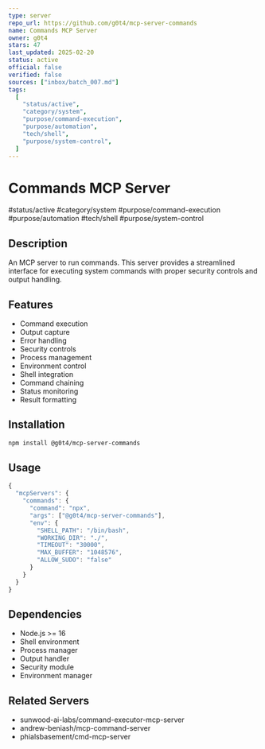 ```yaml
---
type: server
repo_url: https://github.com/g0t4/mcp-server-commands
name: Commands MCP Server
owner: g0t4
stars: 47
last_updated: 2025-02-20
status: active
official: false
verified: false
sources: ["inbox/batch_007.md"]
tags:
  [
    "status/active",
    "category/system",
    "purpose/command-execution",
    "purpose/automation",
    "tech/shell",
    "purpose/system-control",
  ]
---
```


# Commands MCP Server

#status/active #category/system #purpose/command-execution #purpose/automation #tech/shell #purpose/system-control

## Description

An MCP server to run commands. This server provides a streamlined interface for executing system commands with proper security controls and output handling.

## Features

- Command execution
- Output capture
- Error handling
- Security controls
- Process management
- Environment control
- Shell integration
- Command chaining
- Status monitoring
- Result formatting

## Installation

```bash
npm install @g0t4/mcp-server-commands
```

## Usage

```javascript
{
  "mcpServers": {
    "commands": {
      "command": "npx",
      "args": ["@g0t4/mcp-server-commands"],
      "env": {
        "SHELL_PATH": "/bin/bash",
        "WORKING_DIR": "./",
        "TIMEOUT": "30000",
        "MAX_BUFFER": "1048576",
        "ALLOW_SUDO": "false"
      }
    }
  }
}
```

## Dependencies

- Node.js >= 16
- Shell environment
- Process manager
- Output handler
- Security module
- Environment manager

## Related Servers

- sunwood-ai-labs/command-executor-mcp-server
- andrew-beniash/mcp-command-server
- phialsbasement/cmd-mcp-server
